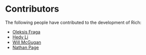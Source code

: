 # Contributors

The following people have contributed to the development of Rich:

<!-- Add your name below, sort alphabetically by surname. Link to Github profile / your home page. -->

- [Oleksis Fraga](https://github.com/oleksis)
- [Hedy Li](https://github.com/hedythedev)
- [Will McGugan](https://github.com/willmcgugan)
- [Nathan Page](https://github.com/nathanrpage97)
